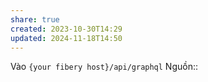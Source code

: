 ```yaml
---
share: true
created: 2023-10-30T14:29
updated: 2024-11-18T14:50
---
```

Vào `{your fibery host}/api/graphql`
Nguồn:: 
